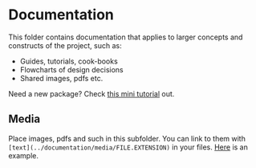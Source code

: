 # Documentation

This folder contains documentation that applies to larger concepts and constructs of the project, such as:
- Guides, tutorials, cook-books
- Flowcharts of design decisions
- Shared images, pdfs etc.



Need a new package? Check [this mini tutorial](./Making%20a%20new%20package.md) out.


## Media 

Place images, pdfs and such in this subfolder. You can link to them with `[text](../documentation/media/FILE.EXTENSION)` in your files. [Here](../examples/README.md) is an example.